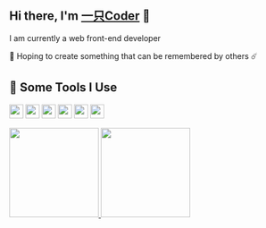 <h2>Hi there, I'm <a href="#">一只Coder</a> 👋</h2>
<p>I am currently a web front-end developer</p>
<p>🌠 Hoping to create something that can be remembered by others ☄️</p>

<h2>🚀 Some Tools I Use</h2>
<p align="left">
  <code><img  src="https://cdn.jsdelivr.net/gh/devicons/devicon/icons/javascript/javascript-original.svg" height="25"/></code>
  <code><img src="https://cdn.jsdelivr.net/gh/devicons/devicon/icons/typescript/typescript-original.svg" height="25"/></code>
  <code><img src="https://cdn.jsdelivr.net/gh/devicons/devicon/icons/nodejs/nodejs-original.svg" height="25"/></code>
  <code><img src="https://cdn.jsdelivr.net/gh/devicons/devicon/icons/react/react-original.svg" height="25"/></code>
  <code><img src="https://cdn.jsdelivr.net/gh/devicons/devicon/icons/vuejs/vuejs-original.svg" height="25"/></code>
  <code><img src="https://cdn.jsdelivr.net/gh/devicons/devicon/icons/sass/sass-original.svg" height="25"/></code>
</p>

<div>
<a href="https://github.com/srqAndwr">
  <img height="160" src="https://github-readme-stats.vercel.app/api?username=srqAndwr&show_icons=true&theme=radical"/>
</a>

<a href="https://github.com/srqAndwr">
  <img height="160" src="https://github-readme-stats.vercel.app/api/top-langs/?username=srqAndwr&layout=compact&theme=radical&bg_color=30,ff758c,e4efe9&text_color=ffffff&title_color=29323c"/>
</a>
</div>

